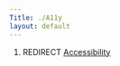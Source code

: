 ```yaml
---
Title: ./A11y
layout: default
---
```


1.  REDIRECT [Accessibility]({{site.url}}/Accessibility "wikilink")
